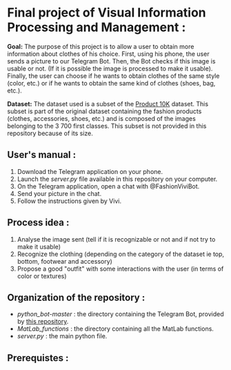 # Final project of Visual Information Processing and Management :
**Goal:** The purpose of this project is to allow a user to obtain more information about clothes of his choice.
First, using his phone, the user sends a picture to our Telegram Bot. Then, the Bot checks if this image is usable or not. (If it is possible the image is processed to make it usable).
Finally, the user can choose if he wants to obtain clothes of the same style (color, etc.) or if he wants to obtain the same kind
of clothes (shoes, bag, etc.).

**Dataset:** The dataset used is a subset of the [Product 10K](https://products-10k.github.io/) dataset. This subset 
is part of the original dataset containing the fashion products (clothes, accessories, shoes, etc.) and is
composed of the images belonging to the 3 700 first classes.
This subset is not provided in this repository because of its size.

## User's manual :
1. Download the Telegram application on your phone.
2. Launch the *server.py* file available in this repository on your computer.
3. On the Telegram application, open a chat with @FashionViviBot.
4. Send your picture in the chat.
5. Follow the instructions given by Vivi. 

## Process idea :
1. Analyse the image sent (tell if it is recognizable or not and if not try to make it usable)
2. Recognize the clothing (depending on the category of the dataset ie top, bottom, footwear and accessory)
3. Propose a good "outfit" with some interactions with the user (in terms of color or textures)

## Organization of the repository :
- *python_bot-master* : the directory containing the Telegram Bot, provided by [this repository](https://github.com/dros1986/python_bot).
- *MatLab_functions* : the directory containing all the MatLab functions. 
- *server.py* : the main python file.

## Prerequistes :
